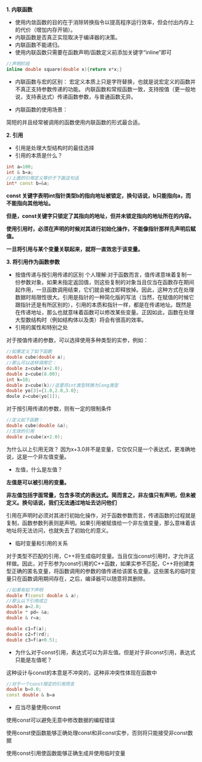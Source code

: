 **1. 内联函数**

- 使用内敛函数的目的在于消除转换指令以提高程序运行效率，但会付出内存上的代价（增加内存开销）。
- 内联函数是否真正实现取决于编译器的决策。
- 内联函数不能递归。
- 使用内联函数只需要在函数声明/函数定义前添加关键字“inline”即可
```c++
//声明阶段
inline double square(double x){return x*x;}
```

- 内联函数与宏的区别：
宏定义本质上只是字符替换，也就是说宏定义的函数并不真正支持参数传递的功能。
内联函数和常规函数一致，支持按值（更一般地说，支持表达式）传递函数参数，与普通函数无异。

- 内联函数的使用场景：

简短的并且经常被调用的函数使用内联函数的形式最合适。

**2. 引用**
- 引用是处理大型结构时的最佳选择
- 引用的本质是什么？
```C++
int a=100;
int & b=a;
//上面的引用定义等价于下面这句话
int* const b=&a;
```
**const 关键字表明int指针类型b的指向地址被锁定，换句话说，b只能指向a，而不能指向其他地址。**

**但是，const关键字只锁定了其指向的地址，但并未锁定指向的地址所在的内容。**

**使用引用时，必须在声明的时候对其进行初始化操作，不能像指针那样先声明后赋值。**

**一旦将引用与某个变量关联起来，就将一直效忠于该变量。**


**3. 将引用作为函数参数**
- 按值传递与按引用传递的区别
个人理解:对于函数而言，值传递意味着复制一份参数对象，如果未指定返回值，则这些复制的对象当且仅当在函数存在期间起作用，一旦函数调用结束，它们就会被立即释放掉。因此，这种方式在处理数据时局限性很大。引用是指针的一种简化版的写法（当然，在赋值的时候它跟指针还是有所区别的），引用的本质和指针一样，都是在传递地址。既然是在传递地址，那么也就意味着函数可以修改某些变量。正因如此，函数在处理大型数结构时（例如结构体以及类）将会有很高的效率。
- 引用的属性和特别之处

对于按值传递的参数，可以选择使用多种类型的实参，例如：
```C++
//如果定义了如下函数
double cube(double a);
//那么可以这样调用它：
double z=cube(x+2.0);
double z=cube(8.00);
int k=10;
double z=cube(k)//这里将int类型转换为long类型
double yo[3]={1.0,2.0,3.0};
doule z=cube(yo[1]);
```

对于按引用传递的参数，则有一定的限制条件

```C++
//定义如下函数：
double cube(double &a);
//无效的引用
double z=cube(x+2.0);
```
为什么以上引用无效？  因为x+3.0并不是变量，它仅仅只是一个表达式，更准确地说，这是一个非左值变量。

- 左值，什么是左值？

**左值是可以被引用的变量。**

**非左值包括字面常量，包含多项式的表达式。简而言之，非左值只有声明，但未被定义。换句话说，我们无法通过地址去访问他们**

引用在声明时必须对其进行初始化操作，对于函数参数而言，传递函数的过程就是复制，函数参数列表则是声明。如果引用被赋值给一个非左值变量，那么意味着该地址将无法访问，也就失去了初始化的意义。

- 临时变量和引用的关系

对于类型不匹配的引用，C++将生成临时变量。当且仅当const引用时，才允许这样做。因此，对于形参为const引用的C++函数，如果实参不匹配，C++将创建类型正确的匿名变量，将函数调用的参数的值传递给该匿名变量。这些匿名的临时变量只在函数调用期间存在，之后，编译器可以随意将其删除。

```C++
//如果有如下声明
double f(const double & a);
//那么以下引用成立
double a=2.0;
double * pd= &a;
double & r=a;

double c1=f(a);
double c2=f(rd);
double c3=f(a+0.5);
```
- 为什么对于const引用，表达式可以为非左值。但是对于非const引用，表达式只能是左值呢？

这种设计与const的本意是不冲突的，这种非冲突性体现在函数中

```C++
//对于一个const限定的引用而言
double b=0.0;
const double & b=a

```


- 应当尽量使用const


使用const可以避免无意中修改数据的编程错误

使用const使函数能够正确处理const和非const实参，否则将只能接受非const数据

使用const引用使函数能够正确生成并使用临时变量





